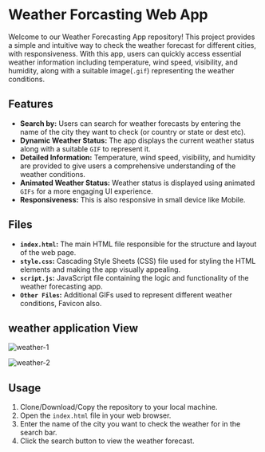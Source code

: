 # Weather Forcasting Web App
Welcome to our Weather Forecasting App repository! This project provides a simple and intuitive way to check the weather forecast for different cities, with responsiveness. With this app, users can quickly access essential weather information including temperature, wind speed, visibility, and humidity, along with a suitable image(`.gif`) representing the weather conditions.

## Features

- **Search by:** Users can search for weather forecasts by entering the name of the city they want to check (or country or state or dest etc).
- **Dynamic Weather Status:** The app displays the current weather status along with a suitable `GIF` to represent it.
- **Detailed Information:** Temperature, wind speed, visibility, and humidity are provided to give users a comprehensive understanding of the weather conditions.
- **Animated Weather Status:** Weather status is displayed using animated `GIFs` for a more engaging UI experience.
- **Responsiveness:** This is also responsive in small device like Mobile.

## Files

- **`index.html`:** The main HTML file responsible for the structure and layout of the web page.
- **`style.css`:** Cascading Style Sheets (CSS) file used for styling the HTML elements and making the app visually appealing.
- **`script.js`:** JavaScript file containing the logic and functionality of the weather forecasting app.
- **`Other Files`:** Additional GIFs used to represent different weather conditions, Favicon also.

## weather application View
![weather-1](https://github.com/user-attachments/assets/9e941287-5e13-4cd3-9fb1-840159b1fbff)

![weather-2](https://github.com/user-attachments/assets/7f444019-a0ec-465a-ad1b-e04d4b0608f4)


## Usage

1. Clone/Download/Copy the repository to your local machine.
2. Open the `index.html` file in your web browser.
3. Enter the name of the city you want to check the weather for in the search bar.
4. Click the search button to view the weather forecast.


